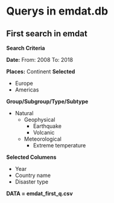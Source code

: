 # Querys in emdat.db

## First search in emdat

**Search Criteria**

**Date:** From: 2008 To: 2018

**Places:** Continent **Selected** 
* Europe
* Americas
  
**Group/Subgroup/Type/Subtype** 
* Natural
    * Geophysical
        * Earthquake
        * Volcanic
    * Meteorological
        * Extreme temperature

**Selected Columens**
* Year
* Country name
* Disaster type

**DATA = emdat_first_q.csv** 